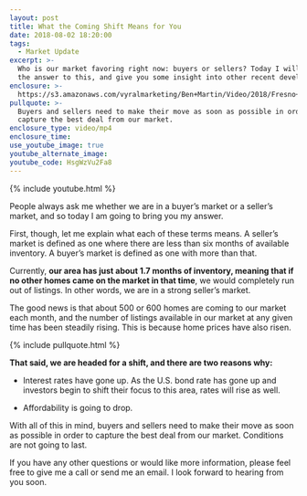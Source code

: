 ```yaml
---
layout: post
title: What the Coming Shift Means for You
date: 2018-08-02 18:20:00
tags:
  - Market Update
excerpt: >-
  Who is our market favoring right now: buyers or sellers? Today I will explain
  the answer to this, and give you some insight into other recent developments.
enclosure: >-
  https://s3.amazonaws.com/vyralmarketing/Ben+Martin/Video/2018/Fresno+Real+Estate+Agent-+How+Is+The+Real+Estate+Market+Right+Now%253F.mp4
pullquote: >-
  Buyers and sellers need to make their move as soon as possible in order to
  capture the best deal from our market.
enclosure_type: video/mp4
enclosure_time:
use_youtube_image: true
youtube_alternate_image:
youtube_code: HsgWzVu2Fa8
---
```


{% include youtube.html %}

People always ask me whether we are in a buyer’s market or a seller’s market, and so today I am going to bring you my answer.

First, though, let me explain what each of these terms means. A seller’s market is defined as one where there are less than six months of available inventory. A buyer’s market is defined as one with more than that.

Currently, **our area has just about 1.7 months of inventory, meaning that if no other homes came on the market in that time**, we would completely run out of listings. In other words, we are in a strong seller’s market.

The good news is that about 500 or 600 homes are coming to our market each month, and the number of listings available in our market at any given time has been steadily rising. This is because home prices have also risen.

{% include pullquote.html %}

**That said, we are headed for a shift, and there are two reasons why:**

* Interest rates have gone up. As the U.S. bond rate has gone up and investors begin to shift their focus to this area, rates will rise as well.

* Affordability is going to drop.

With all of this in mind, buyers and sellers need to make their move as soon as possible in order to capture the best deal from our market. Conditions are not going to last.

If you have any other questions or would like more information, please feel free to give me a call or send me an email. I look forward to hearing from you soon.